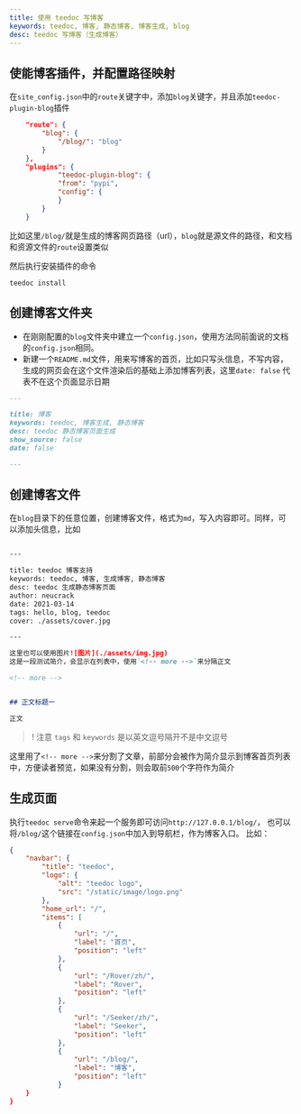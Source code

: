 ```yaml
---
title: 使用 teedoc 写博客
keywords: teedoc, 博客, 静态博客, 博客生成, blog
desc: teedoc 写博客（生成博客）
---
```


## 使能博客插件，并配置路径映射

在`site_config.json`中的`route`关键字中，添加`blog`关键字，并且添加`teedoc-plugin-blog`插件
```json
    "route": {
        "blog": {
            "/blog/": "blog"
        }
    },
    "plugins": {
            "teedoc-plugin-blog": {
            "from": "pypi",
            "config": {
            }
        }
    }
```

比如这里`/blog/`就是生成的博客网页路径（url），`blog`就是源文件的路径，和文档和资源文件的`route`设置类似

然后执行安装插件的命令
```shell
teedoc install
```


## 创建博客文件夹

* 在刚刚配置的`blog`文件夹中建立一个`config.json`，使用方法同前面说的文档的`config.json`相同。
* 新建一个`README.md`文件，用来写博客的首页，比如只写头信息，不写内容，生成的网页会在这个文件渲染后的基础上添加博客列表，这里`date: false` 代表不在这个页面显示日期

```markdown
---

title: 博客
keywords: teedoc, 博客生成, 静态博客
desc: teedoc 静态博客页面生成
show_source: false
date: false

---

```

## 创建博客文件

在`blog`目录下的任意位置，创建博客文件，格式为`md`，写入内容即可。同样，可以添加头信息，比如
```markdown

---

title: teedoc 博客支持
keywords: teedoc, 博客, 生成博客, 静态博客
desc: teedoc 生成静态博客页面
author: neucrack
date: 2021-03-14
tags: hello, blog, teedoc
cover: ./assets/cover.jpg

---

这里也可以使用图片![图片](./assets/img.jpg)
这是一段测试简介，会显示在列表中，使用`<!-- more -->`来分隔正文

<!-- more -->


## 正文标题一

正文


```

>! 注意 `tags` 和 `keywords` 是以英文逗号隔开不是中文逗号


这里用了`<!-- more -->`来分割了文章，前部分会被作为简介显示到博客首页列表中，方便读者预览，如果没有分割，则会取前`500`个字符作为简介

## 生成页面

执行`teedoc serve`命令来起一个服务即可访问`http://127.0.0.1/blog/`， 也可以将`/blog/`这个链接在`config.json`中加入到导航栏，作为博客入口。
比如：
```json
{
    "navbar": {
        "title": "teedoc",
        "logo": {
            "alt": "teedoc logo",
            "src": "/static/image/logo.png"
        },
        "home_url": "/",
        "items": [
            {
                "url": "/",
                "label": "首页",
                "position": "left"
            },
            {
                "url": "/Rover/zh/",
                "label": "Rover",
                "position": "left"
            },
            {
                "url": "/Seeker/zh/",
                "label": "Seeker",
                "position": "left"
            },
            {
                "url": "/blog/",
                "label": "博客",
                "position": "left"
            }
    }
}
```

